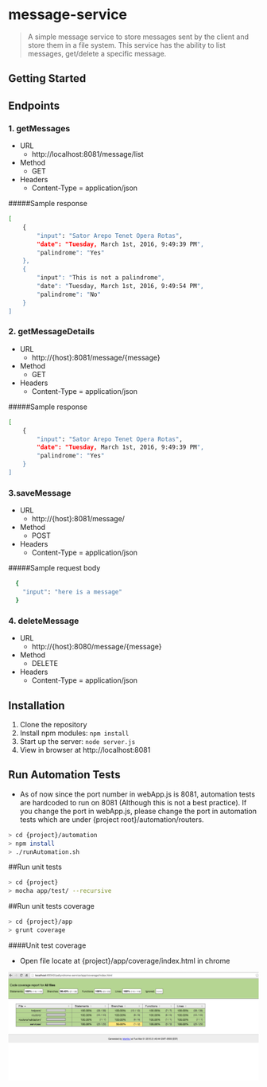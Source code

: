# message-service

> A simple message service to store messages sent by the client and store them in a file system. This service has the ability to list messages, get/delete a specific message.

## Getting Started

## Endpoints

### 1. getMessages

* URL
  * http://localhost:8081/message/list
* Method
  * GET
* Headers
  * Content-Type = application/json

#####Sample response
```bash
[
    {
        "input": "Sator Arepo Tenet Opera Rotas",
        "date": "Tuesday, March 1st, 2016, 9:49:39 PM",
        "palindrome": "Yes"
    },
    {
        "input": "This is not a palindrome",
        "date": "Tuesday, March 1st, 2016, 9:49:54 PM",
        "palindrome": "No"
    }
]
```

### 2. getMessageDetails

* URL
  * http://{host}:8081/message/{message}
* Method
  * GET
* Headers
  * Content-Type = application/json

#####Sample response
```bash
[
    {
        "input": "Sator Arepo Tenet Opera Rotas",
        "date": "Tuesday, March 1st, 2016, 9:49:39 PM",
        "palindrome": "Yes"
    }
]
```
### 3.saveMessage

* URL
  * http://{host}:8081/message/
* Method
  * POST
* Headers
  * Content-Type = application/json

#####Sample request body
```bash
  {
    "input": "here is a message"
  }
```
### 4. deleteMessage

* URL
  * http://{host}:8080/message/{message}
* Method
  * DELETE
* Headers
  * Content-Type = application/json

## Installation
1. Clone the repository
2. Install npm modules: `npm install`
4. Start up the server: `node server.js`
4. View in browser at http://localhost:8081

## Run Automation Tests
* As of now since the port number in webApp.js is 8081, automation tests are hardcoded to run on 8081 (Although this is not a best practice). If you change the port in webApp.js, please change the port in automation tests which are under {project root}/automation/routers.

```bash
> cd {project}/automation
> npm install
> ./runAutomation.sh
```

##Run unit tests
```bash
> cd {project}
> mocha app/test/ --recursive
```

##Run unit tests coverage
```bash
> cd {project}/app
> grunt coverage
```
####Unit test coverage
* Open file locate at {project}/app/coverage/index.html in chrome

![Alt text](images/test_coverage.png?raw=true "Test Coverage")
